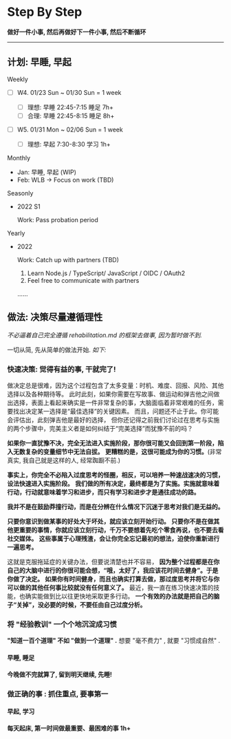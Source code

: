 # Step By Step

**做好一件小事, 然后再做好下一件小事, 然后不断循环**

---

## 计划: 早睡, 早起

Weekly

-   [ ] W4. 01/23 Sun ~ 01/30 Sun = 1 week

    - [ ] 理想: 早睡 22:45-7:15 睡足 7h+
    - [ ] 合理: 早睡 22:45-8:15 睡足 8h+

-   [ ] W5. 01/31 Mon ~ 02/06 Sun = 1 week

    - [ ] 理想: 早起 7:30-8:30 学习 1h+

Monthly

-   Jan: 早睡, 早起 (WIP)
-   Feb: WLB → Focus on work (TBD)

Seasonly

-   2022 S1

    Work: Pass probation period

Yearly

-   2022

    Work: Catch up with partners (TBD)

    1. Learn Node.js / TypeScript/ JavaScript / OIDC / OAuth2
    2. Feel free to communicate with partners

    ……

## 做法: 决策尽量遵循理性

_不必逼着自己完全遵循 rehabilitation.md 的框架去做事, 因为暂时做不到._

一切从简, 先从简单的做法开始. _如下:_

### 快速决策: 觉得有益的事, 干就完了!

做决定总是很难，因为这个过程包含了太多变量：时机、难度、回报、风险、其他选择以及各种期待等。
此时此刻，如果你需要在写故事、做运动和弹吉他之间做出选择，表面上看起来确实是一件非常复杂的事，大脑面临着非常艰难的任务，需要找出决定某一选择是“最佳选择”的关键因素。
而且，问题还不止于此。你可能会评估出，此刻弹吉他是最好的选择，
但你还记得之前我们讨论过在思考与实施的两个步骤中，完美主义者是如何纠结于“完美选择”而犹豫不前的吗？

**如果你一直犹豫不决，完全无法进入实施阶段，那你很可能又会回到第一阶段，陷入无数复杂的变量细节中无法自拔。**
**更糟糕的是，这很可能成为你的习惯。**(非常真实, 我自己就是这样的人, 经常踟蹰不前.)

**事实上，你完全不必陷入过度思考的怪圈，相反，可以培养一种速战速决的习惯，设法快速进入实施阶段。**
**我们做的所有决定，最终都是为了实施。实施就意味着行动，行动就意味着学习和进步，而只有学习和进步才是通往成功的路。**

**我并不是在鼓励莽撞行动，而是在分辨在什么情况下沉迷于思考对我们是无益的。**

**只要你意识到做某事的好处大于坏处，就应该立刻开始行动。**
**只要你不是在做其他更重要的事情，你就应该立刻行动，千万不要想着先吃个零食再说，也不要去看社交媒体。**
**这些事属于心理残渣，会让你完全忘记最初的想法，迫使你重新进行一遍思考。**

这就是克服拖延症的关键办法，但要说清楚也并不容易，
**因为整个过程都是在你自己的大脑中进行的你很可能会想，“哦，太好了，我应该花时间去健身”。于是你做了决定。**
**如果你有时间健身，而且也确实打算去做，那过度思考并将它与你可以做的其他任何事比较就没有任何意义了。**
最近，我一直在练习快速决策的技能，也确实能做到比以往更快地采取更多行动。
**一个有效的办法就是把自己的脑子“关掉”，没必要的时候，不要任由自己过度分析。**

### 将 "经验教训" 一个个地沉淀成习惯

**"知道一百个道理" 不如 "做到一个道理" .**
想要 "毫不费力" , 就要 "习惯成自然" .

#### 早睡, 睡足

**今晚做不完就算了, 留到明天继续, 先睡!**

<!--

Next up:

- [ ] 每天运动 (30min+)
- [ ] 每天学习 (1-2h+)
- [ ] 不抓脸挤痘! 三十岁后要为自己的容貌负责.
- [ ] TBD

-->

### 做正确的事 : **抓住重点, 要事第一**

#### 早起, 学习

**每天起床, 第一时间做最重要、最困难的事 1h+**
